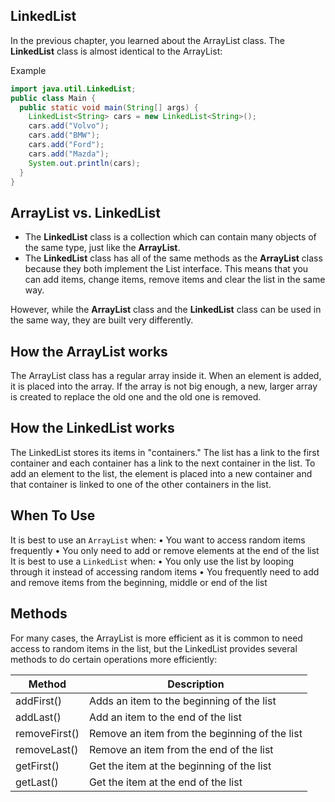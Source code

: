 ## LinkedList

In the previous chapter, you learned about the ArrayList class. The **LinkedList** class is almost identical to the ArrayList:

Example

```java
import java.util.LinkedList;
public class Main {
  public static void main(String[] args) {
    LinkedList<String> cars = new LinkedList<String>();
    cars.add("Volvo");
    cars.add("BMW");
    cars.add("Ford");
    cars.add("Mazda");
    System.out.println(cars);
  }
}
```

## ArrayList vs. LinkedList

- The **LinkedList** class is a collection which can contain many objects of the same type, just like the **ArrayList**.
- The **LinkedList** class has all of the same methods as the **ArrayList** class because they both implement the List interface. This means that you can add items, change items, remove items and clear the list in the same way.

However, while the **ArrayList** class and the **LinkedList** class can be used in the same way, they are built very differently.

## How the ArrayList works
The ArrayList class has a regular array inside it. When an element is added, it is placed into the array. If the array is not big enough, a new, larger array is created to replace the old one and the old one is removed.

## How the LinkedList works
The LinkedList stores its items in "containers." The list has a link to the first container and each container has a link to the next container in the list. To add an element to the list, the element is placed into a new container and that container is linked to one of the other containers in the list.

## When To Use
It is best to use an ```ArrayList``` when:
	• You want to access random items frequently
	• You only need to add or remove elements at the end of the list
It is best to use a ```LinkedList``` when:
	• You only use the list by looping through it instead of accessing random items
	• You frequently need to add and remove items from the beginning, middle or end of the
	list

## Methods
For many cases, the ArrayList is more efficient as it is common to need access to random items in the list, but the LinkedList provides several methods to do certain operations more efficiently:

| Method| Description|
|---|---|
|addFirst()	| Adds an item to the beginning of the list|
|addLast()	| Add an item to the end of the list|
|removeFirst() | Remove an item from the beginning of the list|
|removeLast() |	Remove an item from the end of the list|
|getFirst() | Get the item at the beginning of the list|
|getLast() | Get the item at the end of the list|

